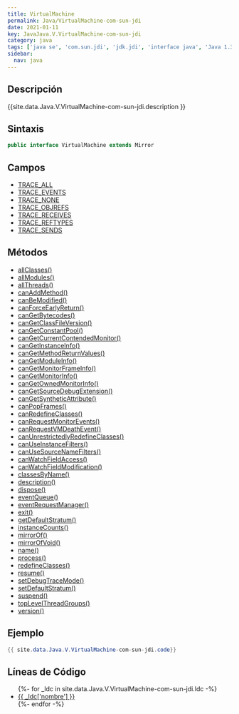 ```yaml
---
title: VirtualMachine
permalink: Java/VirtualMachine-com-sun-jdi
date: 2021-01-11
key: JavaJava.V.VirtualMachine-com-sun-jdi
category: java
tags: ['java se', 'com.sun.jdi', 'jdk.jdi', 'interface java', 'Java 1.3']
sidebar: 
  nav: java
---
```


## Descripción
{{site.data.Java.V.VirtualMachine-com-sun-jdi.description }}

## Sintaxis
~~~java
public interface VirtualMachine extends Mirror
~~~

## Campos
* [TRACE_ALL](/Java/VirtualMachine-com-sun-jdi/TRACE_ALL)
* [TRACE_EVENTS](/Java/VirtualMachine-com-sun-jdi/TRACE_EVENTS)
* [TRACE_NONE](/Java/VirtualMachine-com-sun-jdi/TRACE_NONE)
* [TRACE_OBJREFS](/Java/VirtualMachine-com-sun-jdi/TRACE_OBJREFS)
* [TRACE_RECEIVES](/Java/VirtualMachine-com-sun-jdi/TRACE_RECEIVES)
* [TRACE_REFTYPES](/Java/VirtualMachine-com-sun-jdi/TRACE_REFTYPES)
* [TRACE_SENDS](/Java/VirtualMachine-com-sun-jdi/TRACE_SENDS)

## Métodos
* [allClasses()](/Java/VirtualMachine-com-sun-jdi/allClasses)
* [allModules()](/Java/VirtualMachine-com-sun-jdi/allModules)
* [allThreads()](/Java/VirtualMachine-com-sun-jdi/allThreads)
* [canAddMethod()](/Java/VirtualMachine-com-sun-jdi/canAddMethod)
* [canBeModified()](/Java/VirtualMachine-com-sun-jdi/canBeModified)
* [canForceEarlyReturn()](/Java/VirtualMachine-com-sun-jdi/canForceEarlyReturn)
* [canGetBytecodes()](/Java/VirtualMachine-com-sun-jdi/canGetBytecodes)
* [canGetClassFileVersion()](/Java/VirtualMachine-com-sun-jdi/canGetClassFileVersion)
* [canGetConstantPool()](/Java/VirtualMachine-com-sun-jdi/canGetConstantPool)
* [canGetCurrentContendedMonitor()](/Java/VirtualMachine-com-sun-jdi/canGetCurrentContendedMonitor)
* [canGetInstanceInfo()](/Java/VirtualMachine-com-sun-jdi/canGetInstanceInfo)
* [canGetMethodReturnValues()](/Java/VirtualMachine-com-sun-jdi/canGetMethodReturnValues)
* [canGetModuleInfo()](/Java/VirtualMachine-com-sun-jdi/canGetModuleInfo)
* [canGetMonitorFrameInfo()](/Java/VirtualMachine-com-sun-jdi/canGetMonitorFrameInfo)
* [canGetMonitorInfo()](/Java/VirtualMachine-com-sun-jdi/canGetMonitorInfo)
* [canGetOwnedMonitorInfo()](/Java/VirtualMachine-com-sun-jdi/canGetOwnedMonitorInfo)
* [canGetSourceDebugExtension()](/Java/VirtualMachine-com-sun-jdi/canGetSourceDebugExtension)
* [canGetSyntheticAttribute()](/Java/VirtualMachine-com-sun-jdi/canGetSyntheticAttribute)
* [canPopFrames()](/Java/VirtualMachine-com-sun-jdi/canPopFrames)
* [canRedefineClasses()](/Java/VirtualMachine-com-sun-jdi/canRedefineClasses)
* [canRequestMonitorEvents()](/Java/VirtualMachine-com-sun-jdi/canRequestMonitorEvents)
* [canRequestVMDeathEvent()](/Java/VirtualMachine-com-sun-jdi/canRequestVMDeathEvent)
* [canUnrestrictedlyRedefineClasses()](/Java/VirtualMachine-com-sun-jdi/canUnrestrictedlyRedefineClasses)
* [canUseInstanceFilters()](/Java/VirtualMachine-com-sun-jdi/canUseInstanceFilters)
* [canUseSourceNameFilters()](/Java/VirtualMachine-com-sun-jdi/canUseSourceNameFilters)
* [canWatchFieldAccess()](/Java/VirtualMachine-com-sun-jdi/canWatchFieldAccess)
* [canWatchFieldModification()](/Java/VirtualMachine-com-sun-jdi/canWatchFieldModification)
* [classesByName()](/Java/VirtualMachine-com-sun-jdi/classesByName)
* [description()](/Java/VirtualMachine-com-sun-jdi/description)
* [dispose()](/Java/VirtualMachine-com-sun-jdi/dispose)
* [eventQueue()](/Java/VirtualMachine-com-sun-jdi/eventQueue)
* [eventRequestManager()](/Java/VirtualMachine-com-sun-jdi/eventRequestManager)
* [exit()](/Java/VirtualMachine-com-sun-jdi/exit)
* [getDefaultStratum()](/Java/VirtualMachine-com-sun-jdi/getDefaultStratum)
* [instanceCounts()](/Java/VirtualMachine-com-sun-jdi/instanceCounts)
* [mirrorOf()](/Java/VirtualMachine-com-sun-jdi/mirrorOf)
* [mirrorOfVoid()](/Java/VirtualMachine-com-sun-jdi/mirrorOfVoid)
* [name()](/Java/VirtualMachine-com-sun-jdi/name)
* [process()](/Java/VirtualMachine-com-sun-jdi/process)
* [redefineClasses()](/Java/VirtualMachine-com-sun-jdi/redefineClasses)
* [resume()](/Java/VirtualMachine-com-sun-jdi/resume)
* [setDebugTraceMode()](/Java/VirtualMachine-com-sun-jdi/setDebugTraceMode)
* [setDefaultStratum()](/Java/VirtualMachine-com-sun-jdi/setDefaultStratum)
* [suspend()](/Java/VirtualMachine-com-sun-jdi/suspend)
* [topLevelThreadGroups()](/Java/VirtualMachine-com-sun-jdi/topLevelThreadGroups)
* [version()](/Java/VirtualMachine-com-sun-jdi/version)

## Ejemplo
~~~java
{{ site.data.Java.V.VirtualMachine-com-sun-jdi.code}}
~~~

## Líneas de Código
<ul>
{%- for _ldc in site.data.Java.V.VirtualMachine-com-sun-jdi.ldc -%}
   <li>
       <a href="{{_ldc['url'] }}">{{ _ldc['nombre'] }}</a>
   </li>
{%- endfor -%}
</ul>
